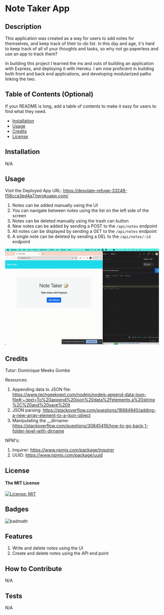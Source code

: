 # Note Taker App

## Description

This application was created as a way for users to add notes for themselves, and keep track of their to-do list. 
In this day and age, it's hard to keep track of all of your thoughts and tasks, so why not go paperless and use an app to track them?

In building this project I learned the ins and outs of building an application with Express, and deploying it with Heroku. 
I am now proficient in building both front and back end applications, and developing modularized paths linking the two.

## Table of Contents (Optional)

If your README is long, add a table of contents to make it easy for users to find what they need.

- [Installation](#installation)
- [Usage](#usage)
- [Credits](#credits)
- [License](#license)

## Installation

N/A

## Usage

Visit the Deployed App URL: https://desolate-refuge-33248-f58cca3ed4a7.herokuapp.com/

1. Notes can be added manually using the UI
2. You can navigate between notes using the list on the left side of the screen
3. Notes can be deleted manually using the trash can button 
4. New notes can be added by sending a POST to the `/api/notes` endpoint 
5. All notes can be displayed by sending a GET to the `/api/notes` endpoint
6. A single note can be deleted by sending a DEL to the `/api/notes/:id` endpoint

![alt text](./assets/images/note-taker.gif)

## Credits

Tutor:
Dominique Meeks Gombe

Resources:

1. Appending data to JSON file: https://www.techgeeknext.com/nodejs/nodejs-append-data-json-file#:~:text=To%20append%20json%20data%2Felements,a%20string%2C%20and%20save%20it
2. JSON parsing: https://stackoverflow.com/questions/18884840/adding-a-new-array-element-to-a-json-object
3. Manipulating the __dirname: https://stackoverflow.com/questions/30845416/how-to-go-back-1-folder-level-with-dirname

NPM's:
1. Inquirer: https://www.npmjs.com/package/inquirer
2. UUID: https://www.npmjs.com/package/uuid


## License

#### The MIT License
[![License: MIT](https://img.shields.io/badge/License-MIT-yellow.svg)](https://opensource.org/licenses/MIT)

## Badges

![badmath](https://img.shields.io/github/languages/top/lernantino/badmath)

## Features

1. Write and delete notes using the UI
2. Create and delete notes using the API end point

## How to Contribute

N/A

## Tests

N/A